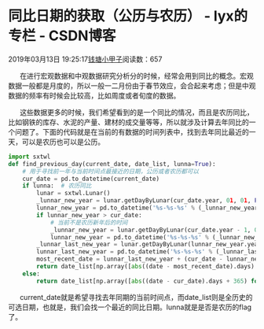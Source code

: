# 同比日期的获取（公历与农历） - lyx的专栏 - CSDN博客





2019年03月13日 19:25:17[钱塘小甲子](https://me.csdn.net/qtlyx)阅读数：657








      在进行宏观数据和中观数据研究分析分的时候，经常会用到同比的概念。宏观数据一般都是月度的，所以一般一二月份由于春节效应，会合起来考虑；但是中观数据的频率有时候会比较高，比如周度或者旬度的数据。

      这些数据更多的时候，我们希望看到的是一个同比的情况，而且是农历同比，比如钢铁的库存、水泥的产量、建材的成交量等等，所以就涉及计算去年同比的一个问题了。下面的代码就是在当前的有数据的时间列表中，找到去年同比最近的一天，可以是农历也可以是公历。

```python
import sxtwl
def find_previous_day(current_date, date_list, lunna=True):
    # 用于寻找前一年与当前时间点最接近的日期，公历或者农历都可以
    cur_date = pd.to_datetime(current_date)
    if lunna:  # 农历同比
        lunar = sxtwl.Lunar()
        _lunnar_new_year = lunar.getDayByLunar(cur_date.year, 01, 01, False)
        lunnar_new_year = pd.to_datetime('%s-%s-%s' % (_lunnar_new_year.y, _lunnar_new_year.m, _lunnar_new_year.d))
        if lunnar_new_year > cur_date:
            # 当前不是农历新年后的时间
            _lunnar_new_year = lunar.getDayByLunar(cur_date.year - 1, 01, 01, False)
            lunnar_new_year = pd.to_datetime('%s-%s-%s' % (_lunnar_new_year.y, _lunnar_new_year.m, _lunnar_new_year.d))
        _lunnar_last_new_year = lunar.getDayByLunar(lunnar_new_year.year - 1, 01, 01, False)
        lunnar_last_new_year = pd.to_datetime('%s-%s-%s' % (_lunnar_last_new_year.y, _lunnar_last_new_year.m, _lunnar_last_new_year.d))
        most_recent_date = lunnar_last_new_year + (cur_date - lunnar_new_year)
        return date_list[np.array([abs((date - most_recent_date).days) for date in pd.to_datetime(date_list)]).argmin()]
    else:
        return date_list[np.array([abs((date - cur_date).days + 365) for date in pd.to_datetime(date_list)]).argmin()]
```

      current_date就是希望寻找去年同期的当前时间点，而date_list则是全历史的可选日期，也就是，我们会找一个最近的同比日期。lunna就是是否是农历的flag了。








